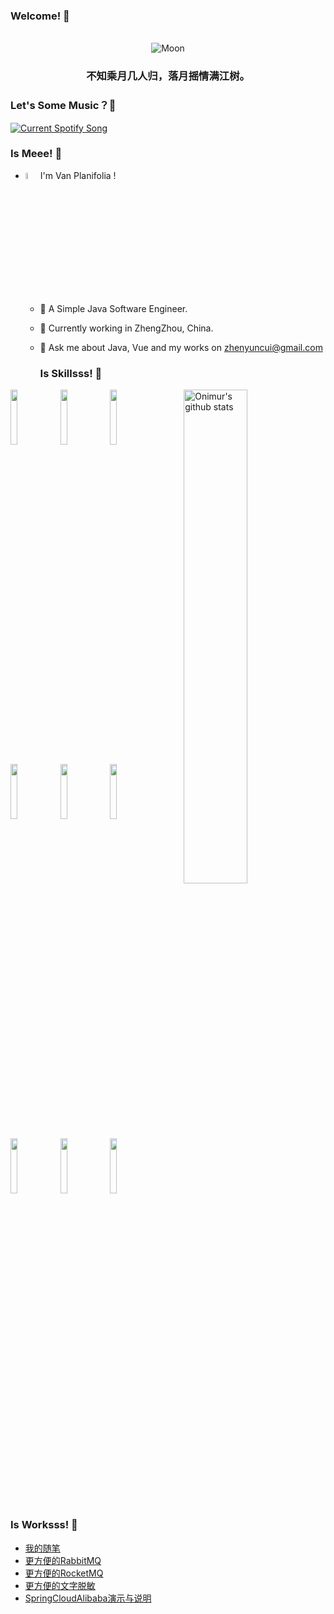 <h3> Welcome! 👋</h3>

<div align="center">
<br>
<picture>
<source 
  srcset="https://moon-svg.minung.dev/moon.svg?theme=ray&rotate=0&size=80"
  media="(prefers-color-scheme: dark)"
/>
<source
  srcset="https://moon-svg.minung.dev/moon.svg?theme=basic&rotate=0&size=80"
  media="(prefers-color-scheme: light), (prefers-color-scheme: no-preference)"
/>
<img src="https://moon-svg.minung.dev/moon.svg?theme=ray&rotate=0&size=80" alt="Moon" />
</picture>
 
<h3 align="center"> 不知乘月几人归，落月摇情满江树。 </h3>

</div>

### Let's Some Music？🎼 

<a href="https://Planifolia.pythonanywhere.com/link">
  <img
    src="https://Planifolia.pythonanywhere.com"
    alt="Current Spotify Song"
  />
</a>

### Is Meee!  🙉

- <img width="5%" src="https://github.githubassets.com/images/icons/emoji/suspect.png">I'm Van Planifolia !
    
    - 🙈 A Simple Java Software Engineer. 
    
    - 🌱 Currently working in ZhengZhou, China.
    
    - 💬 Ask me about Java, Vue and my works on zhenyuncui@gmail.com
    
      <h3> Is Skillsss! 🚀</h3> 

<p>
  <a href="https://github-readme-stats.vercel.app/api/top-langs/?username=VanPlanifolia">
    <img width="45%" align="right" alt="Onimur's github stats" src="https://github-readme-stats.vercel.app/api/top-langs/?username=VanPlanifolia" />
  </a>

<code><img width="15%" src="https://www.vectorlogo.zone/logos/java/java-ar21.svg"></code>   <code><img width="15%" src="https://www.vectorlogo.zone/logos/vuejs/vuejs-ar21.svg"></code>   <code><img width="15%" src="https://www.vectorlogo.zone/logos/python/python-ar21.svg"></code>

<code><img width="15%" src="https://www.vectorlogo.zone/logos/gnu_bash/gnu_bash-ar21.svg"></code>   <code><img width="15%" src="https://www.vectorlogo.zone/logos/springio/springio-ar21.svg"></code>   <code><img width="15%" src="https://www.vectorlogo.zone/logos/mysql/mysql-ar21.svg"></code>

<code><img width="15%" src="https://www.vectorlogo.zone/logos/redis/redis-ar21.svg"></code>   <code><img width="15%" src="https://www.vectorlogo.zone/logos/docker/docker-ar21.svg"></code>   <code><img width="15%" src="https://www.vectorlogo.zone/logos/git-scm/git-scm-ar21.svg"></code>
</p>
<h3>Is Worksss!  🔨</h3>


- [我的随笔](https://github.com/VanPlanifolia/MyNotes)
- [更方便的RabbitMQ](https://github.com/VanPlanifolia/PlanifoliaRabbitMQ)
- [更方便的RocketMQ](https://github.com/VanPlanifolia/PlanfioliaRocketMQ)
- [更方便的文字脱敏](https://github.com/VanPlanifolia/planifoliaSensitiveWord)
- [SpringCloudAlibaba演示与说明](https://github.com/VanPlanifolia/MyNotes)



